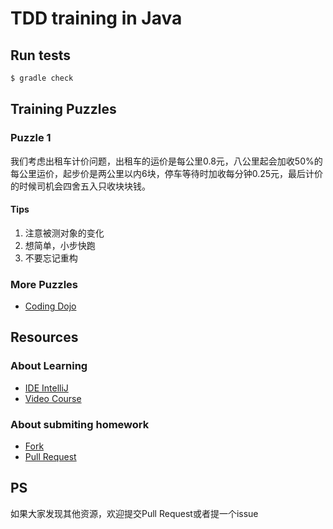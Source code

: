 # TDD training in Java

## Run tests

```sh
$ gradle check
```

## Training Puzzles

### Puzzle 1

我们考虑出租车计价问题，出租车的运价是每公里0.8元，八公里起会加收50%的每公里运价，起步价是两公里以内6块，停车等待时加收每分钟0.25元，最后计价的时候司机会四舍五入只收块块钱。

#### Tips

1. 注意被测对象的变化
2. 想简单，小步快跑
3. 不要忘记重构

### More Puzzles

* [Coding Dojo](http://codingdojo.org/)

## Resources

### About Learning

* [IDE IntelliJ](https://www.jetbrains.com/idea/download/)
* [Video Course](https://www.pluralsight.com/courses/test-driven-development-java)

### About submiting homework

* [Fork](https://help.github.com/articles/fork-a-repo/)
* [Pull Request](https://help.github.com/articles/creating-a-pull-request/)

## PS

如果大家发现其他资源，欢迎提交Pull Request或者提一个issue

